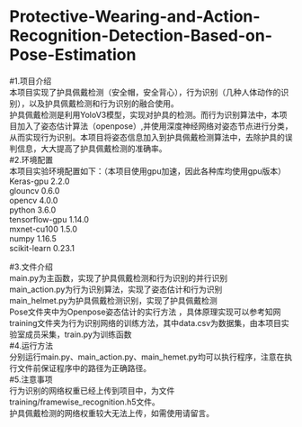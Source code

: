 # Protective-Wearing-and-Action-Recognition-Detection-Based-on-Pose-Estimation
#1.项目介绍  
    本项目实现了护具佩戴检测（安全帽，安全背心），行为识别（几种人体动作的识别），以及护具佩戴检测和行为识别的融合使用。  
    护具佩戴检测是利用YoloV3模型，实现对护具的检测。而行为识别算法中，本项目加入了姿态估计算法（openpose）,并使用深度神经网络对姿态节点进行分类，从而实现行为识别。本项目将姿态信息加入到护具佩戴检测算法中，去除护具的误判信息，大大提高了护具佩戴检测的准确率。  
#2.环境配置  
  本项目实验环境配置如下：（本项目使用gpu加速，因此各种库均使用gpu版本）  
  Keras-gpu           2.2.0  
  glouncv             0.6.0  
  opencv              4.0.0  
  python              3.6.0  
  tensorflow-gpu      1.14.0  
  mxnet-cu100         1.5.0  
  numpy               1.16.5  
  scikit-learn        0.23.1  
 
#3.文件介绍  
   main.py为主函数，实现了护具佩戴检测和行为识别的并行识别  
   main_action.py为行为识别算法，实现了姿态估计和行为识别  
   main_helmet.py为护具佩戴检测识别，实现了护具佩戴检测  
   Pose文件夹中为Openpose姿态估计的实行方法 ，具体原理实现可以参考知网  
   training文件夹为行为识别网络的训练方法，其中data.csv为数据集，由本项目实验室成员采集，train.py为训练函数  
#4.运行方法  
   分别运行main.py、main_action.py、main_hemet.py均可以执行程序，注意在执行文件前保证程序中的路径为正确路径。  
#5.注意事项  
    行为识别的网络权重已经上传到项目中，为文件training/framewise_recognition.h5文件。  
    护具佩戴检测的网络权重较大无法上传，如需使用请留言。
